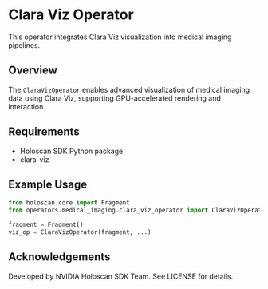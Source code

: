 # Clara Viz Operator

This operator integrates Clara Viz visualization into medical imaging pipelines.

## Overview

The `ClaraVizOperator` enables advanced visualization of medical imaging data using Clara Viz, supporting GPU-accelerated rendering and interaction.

## Requirements

- Holoscan SDK Python package
- clara-viz

## Example Usage

```python
from holoscan.core import Fragment
from operators.medical_imaging.clara_viz_operator import ClaraVizOperator

fragment = Fragment()
viz_op = ClaraVizOperator(fragment, ...)
```

## Acknowledgements

Developed by NVIDIA Holoscan SDK Team. See LICENSE for details.
